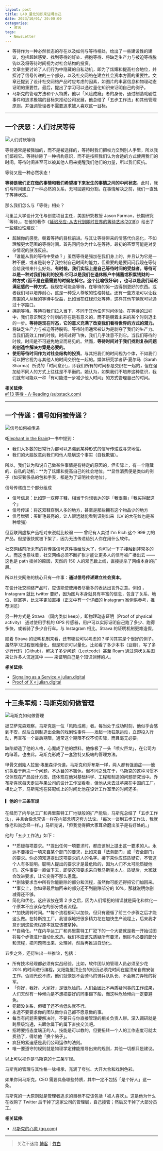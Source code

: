 ```yaml
---
layout: post
title: L40_量化知识来证明自己
date: 2023/10/01/ 20:00:00
categories:
  - 资讯
tags:
  - NewsLetter
---
```


- 等待作为一种必然状态的存在以及如何与等待相处，给出了一些建设性的建议，包括超越感受、找到等待的好处、拥抱等待、将缺乏生产力与被迫等待脱钩以及将等待时间视为对社会结构的投资。
- 文章主要讨论了人们行为中隐藏的自私动机，即为了炫耀和提高社会地位，并探讨了信号传递的三个部分，以及社交网络在建立社会资本方面的重要性。文章还提到了设计社交网络产品时应考虑的因素，如图片的丰富信息和物理动态证明的重要性。最后，提出了学习可以通过量化知识来证明自己的例子。
- 马斯克的管理方法和个人特质，他以「风险成瘾」者的身份，通过制造戏剧性事件和追求极端的目标来推动公司发展，他总结了「五步工作法」和其他管理原则，并强调管理者不需要追求被人喜欢这一目标。

---

## 一个厌恶：人们讨厌等待

![人们讨厌等待](https://pics.naaln.com/blog/2023-09-28-a5b69e.jpg-basicBlog)

等待通常是被强加的，而不是被选择的，等待时我们把权力交到别人手里，所以我们鄙视它。等待排除了一种机构意识，而不是按照我们认为合适的方式使用我们的时间。等待时间甚至可以被其他人用来提醒我们他们的力量，所以我们反抗。

等待又是一种必然状态！

**等待是我们正在做的事情和我们希望接下来发生的事情之间的中间状态**。此时，我们与时间建立了一种必然的关系，无可回避和分割。在事情解决之前，我们一直处于等待状态。

那么我们怎么与「等待」相处？

马里兰大学设计文化与创意项目主任，美国研究教授 Jason Farman，长期研究「等待」，在他的著作《[延迟反应: 从古代到即时世界的等待艺术(2018)](https://yalebooks.yale.edu/book/9780300225679/delayed-response)》给出了一些建设性建议：

- 超越你的感觉，朝着等待的目标前进。与其让等待带来的情感代价恶化，不如理解更大范围的等待时间。首先问问你为什么在等待。最初的答案可能是对复杂情况的肤浅反应。
- 「谁能从我的等待中受益？」虽然等待是强加在我们身上的，并且认为它是一种不便，或者是剥夺了我控制自己时间的能力，但重要的是要问问我现在等待会给我带来什么好处。**有时候，我们实际上是自己等待时间的受益者。等待可以是一种对我们有利的投资:**它可以是我们在退休账户中储蓄或积累钱财的一种方式 (而不是在最需要的时候花掉它。这个比喻很好😀) ，也可以**是我们延迟满足感的一种方式**。我现在可能会等待，在等待的另一边得到更好的东西。或者我们可以培养耐心，这是一种受人尊敬的性格特征。还有一些方法可以让我周围的人从我的等待中受益，比如当在红绿灯处等待，这样其他车辆就可以通过十字路口。
- 拥抱等待。等待将我们拉入当下，不同于其他任何时间体验。在等待的过程中，我们意识到这个时刻的存在是有意义的，而不是朝着未来的某个时刻迈出的一步。**等待是现在时态，它的意义充满了改变我们看待世界的方式的潜力。**
- 将缺乏生产力与被迫等待脱钩。等待时间通常被认为是剥夺了我们的生产力。当我们高效工作的时候，时间过得飞快，我们几乎注意不到它。当我们等待的时候，时间是不可避免地显而易见的。然而，**等待时间对于我们找到复杂问题的创造性解决方案是必要的。**
- **使用等待时间作为对社会结构的投资**。与其把我们的时间视为个体，不如我们可以把它视为与其他人的时间交织在一起的。媒体研究学者萨·夏尔马（Sarah Sharma）所说的「时间意识」，即我们所有的时间都是交织在一起的，但在强加给不同人的方式上往往是不平衡的。她认为，如果我们不培养这种意识，我们就有可能以一种「有可能进一步减少他人时间」的方式管理自己的时间。

**相关延伸**:  
[#113 等待 - Λ-Reading (substack.com)](https://rizime.substack.com/p/113)

---

## 一个传递：信号如何被传递？

![信号如何被传递](https://pics.naaln.com/blog/2023-09-28-428706.png-basicBlog)

《[Elephant in the Brain](https://book.douban.com/subject/27612613/)》一书中提到：

- 我们大多数的日常行为都可以追溯到某种形式的信号传递或寻求地位。
- 我们的大脑故意向我们和他人隐瞒这个事实（自我欺骗）。

所以，我们认为和说自己做某件事情是有特定的原因的，但实际上，有一个隐藏的、自私的动机：**为了炫耀和提高自己的社会地位。**显性消费便是类似的例子（如买奢侈品的包和手表，都是为了证明社会地位）。

信号传递由三个部分组成

- 信号信息：比如穿一双椰子鞋，相当于你想表达的是「我很潮」「我买得起这个」
- 信号传递：将这双鞋穿到人多的地方，甚至是那些拥有这个物品少的地方
- 信号增强：买鲜艳最亮的，让人很远就能看到识别出来（LV 的大花纹也是某种增强）

但互联网虚拟产品相对来说就比较弱 —— 曾经有人卖过 I'm Rich 这个 999 刀的产品，但是很快就被下架了，因为无法传递给别人你在用什么软件。

社交网络前所未有的将传递信号这件事给放大了，你可以一下子接触到非常多的人。而这也意味着，社交网络必须不断扩张才能让更多人的信号被广播出去 —— 这也是 path 挂掉的原因，天然的 150 人的邓巴数上线，直接扼杀了网络本身的扩展。

所以社交网络的核心只有一件事：**通过信号传递建立社会资本。**

在设计社交网络产品时，应该能使使用者尽量多的表达出言外之意。例如 ，Instagram 就比 twitter 要好，因为图片本身就具有丰富的信息，包含了关系、地位、财富等，比文字更加直接（正文中有一个详细的 Instagram 案例供参考，推荐浏览）

另一种方式是 Strava （国内类似 keep），即物理动态证明（Proof of physical activity） 通过使用手机的 GPS 传感器，用户可以实际证明自己跑了多少、跑得多快，或者骑了多少自行车。与 Instagram 相比。Strava 的证明机制更难造假。

顺着 Strava 的证明机制来看，还有哪些可以考虑的？学习其实是个很好的例子。虽然学习过程很难量化，但是知识可以量化。比如看了多少本书（豆瓣），写了多少行代码（Github），解决了多少问题（Leetcode）甚至 Roam 通过网状关系图来让许多人沉迷其中 —— 来证明自己是个知识渊博的人。

**相关延伸**:  
- [Signaling as a Service « julian.digital](https://julian.digital/2020/03/28/signaling-as-a-service/)
- [Proof of X « julian.digital](https://julian.digital/2020/08/06/proof-of-x/)

---

## 十三条军规：马斯克如何做管理

![马斯克如何做管理](https://pics.naaln.com/blog/2023-09-28-599bc5.jpg-basicBlog)

据艾萨克森观察，马斯克是一位「风险成瘾」者。每当处于成功时刻，他似乎会感到不安，然后立刻制造出全新的戏剧性事件——发起一场狂飙运动，立即投入行动，再宣布一个最后期限，通常这个期限不仅不切实际，而且毫无必要。

缺陷塑造了他的人格，心魔成了他的燃料。他像极了一头「喷火巨龙」，在公司内咆哮着。也由此，马斯克形成了一套独特又极端的管理方法。

甲骨文创始人拉里·埃里森评价道，马斯克和乔布斯一样，两人都有强迫症——他们执着于解决一个问题，不达目的不罢休。但不同之处在于，马斯克的这种习惯不仅体现在产品设计方面，还体现在他对基础科学、工程和制造的问题研究当中。乔布斯喜欢每天走进苹果公司的设计工作室看看，但他从未去过苹果在中国的工厂。相比之下，马斯克泡在装配线上的时间比他在设计工作室里的时间还多。

#### ▎他的十三条军规

在经历了内华达工厂和弗里蒙特工厂地狱般的扩产能后，马斯克总结了「五步工作法」，并且会像念咒语一样在内部念叨这套方法论。「每次一谈到五步工作法，我就像老和尚念经一样。」马斯克说，「但我觉得把大家耳朵磨出茧子是有好处的。」

他的「五步工作法」如下：

- **质疑每项要求。**提出任何一项要求时，都应该附上提出这一要求的人。永远不要接受一项来自某个部门的要求，比如来自「法务部门」或「安全部门」的要求。你必须知道提出这项要求的人的名字。接下来你应该质疑它，不管这个人有多聪明。聪明人提出的要求才是最危险的，因为人们不太可能质疑他们。这件事要一直做下去，即便这项要求来自我马斯克本人。质疑后，大家就会改进要求，让它变得不那么愚蠢。
- **删除要求当中所有你能删除的部分和流程，虽然你可能还得把它们加回来。**事实上，你如果最后加回来的部分还不到删除部分的 10%，那就说明你删减得还不够。
- 简化和优化。这应该放在第 2 步之后，因为人们常犯的错误就是简化和优化一个原本不应该存在的部分或者流程。
- **加快周转时间。**每个流程都可以加快，但只有遵循了前三个步骤之后才能这么做。在特斯拉工厂，我错误地把很多精力花在加快生产流程上，后来我才意识到这些流程原本就应该被拿掉。
- **自动化。**在内华达工厂和弗里蒙特工厂犯下的一个大错就是我一开始试图将每个步骤进行自动化改造。我们本应该先质疑所有要求，删除不必要的部分和流程，把问题筛出来、处理掉，然后再推进自动化。

五步之外，还衍生出一些推论，包括：

- 所有技术经理都必须有实战经验。比如，软件团队的管理人员必须至少花 20% 的时间进行编程，太阳能屋顶业务的经历必须花时间在屋顶亲自做安装工作。否则光说不练，他们就像是不会骑马的骑兵队队长、不会舞刀弄枪的将军。
- 「你好，我好，大家好」是很危险的。人们会因此不再质疑同事的工作成果，人们天然有一种倾向是不想把要好的同事踢下船，而这种危险倾向一定要避免。
- 犯错没关系，但错了还不肯低头就不行。
- 永远不要要求你的团队做你自己都不愿意做的事。
- 每当有问题需要解决时，不要只与你直接管理的相关负责人聊。深入调研就是跨层级沟通，去跟你属下的属下直接交流吧。
- 招聘要招态度端正的人。技能是可以教的，但要扭转一个人的工作态度可就太费劲了，得给他「换个脑子」。
- 疯狂的紧迫感是我们公司运作的法则。
- 唯一要遵守的规则就是物理学定律能推导出来的规则，其他一切都只是建议。

以上可以视作是马斯克的十三条军规。

马斯克的管理与其性格一脉相承，充满了夸张、大开大合和戏剧色彩。

如果你问马斯克，CEO 需要具备哪些特质，其中一定不包括「是个好人」这一条。

马斯克的一大原则就是管理者追求的目标不应该包括「被人喜欢」。这是他为什么在收购了 Twitter 后干掉了这家公司的管理层，自己接管；然后又干掉了大部分员工。

**相关延伸**:  
- [马斯克的心魔 (qq.com)](https://mp.weixin.qq.com/s/y7KZLQLf3pjAhb1XO3rWVw)  

---

> 关注不迷路 [博客](https://blog.naaln.com/)｜[竹白](https://space.zhubai.love/)
